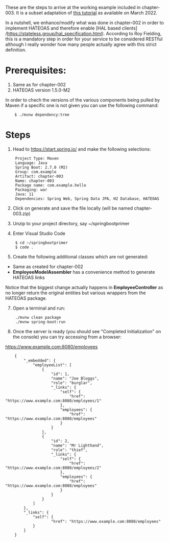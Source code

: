 These are the steps to arrive at the working example included in chapter-003. It is a subset adaptation of [this tutorial](https://spring.io/guides/tutorials/rest/) as available on March 2022.

In a nutshell, we enhance/modify what was done in chapter-002 in order to implement HATEOAS and therefore enable [HAL based clients] /https://stateless.group/hal_specification.html).  According to Roy Fielding, this is a mandatory step in order for your service to be considered RESTful although I really wonder how many people actually agree with this strict definition.

# Prerequisites:
1. Same as for chapter-002
2. HATEOAS version 1.5.0-M2

In order to chech the versions of the various components being pulled by Maven if a specific one is not given you can use the following command:

        $ ./mvnw dependency:tree



# Steps
1. Head to https://start.spring.io/ and make the following selections:

        Project Type: Maven
        Language: Java
        Spring Boot: 2.7.0 (M2)
        Group: com.example
        Artifact: chapter-003
        Name: chapter-003
        Package name: com.example.hello
        Packaging: war
        Java: 11
        Dependencies: Spring Web, Spring Data JPA, H2 Database, HATEOAS

2. Click on generate and save the file locally (will be named chapter-003.zip)

3. Unzip to your project directory, say ~/springbootprimer

4. Enter Visual Studio Code

        $ cd ~/springbootprimer
        $ code .

6. Create the following additional classes which are not generated:

+ Same as created for chapter-002
+ __EmployeeModelAssembler__ has a convenience method to generate HATEOAS links

Notice that the biggest change actually happens in __EmployeeController__ as no longer return the original entities but various wrappers from the HATEOAS package.


7. Open a terminal and run:

        ./mvnw clean package
        ./mvnw spring-boot:run

8. Once the server is ready (you should see "Completed Initialization" on the console) you can try accessing from a browser:

https://www.example.com:8080/employees

        {
            "_embedded": {
                "employeeList": [
                    {
                        "id": 1,
                        "name": "Joe Bloggs",
                        "role": "burglar",
                        "_links": {
                            "self": {
                                "href": "https://www.example.com:8080/employees/1"
                            },
                            "employees": {
                                "href": "https://www.example.com:8080/employees"
                            }
                        }
                    },
                    {
                        "id": 2,
                        "name": "Mr Lighthand",
                        "role": "thief",
                        "_links": {
                            "self": {
                                "href": "https://www.example.com:8080/employees/2"
                            },
                            "employees": {
                                "href": "https://www.example.com:8080/employees"
                            }
                        }
                    }
                ]
            },
            "_links": {
                "self": {
                        "href": "https://www.example.com:8080/employees"
                }
            }
        }